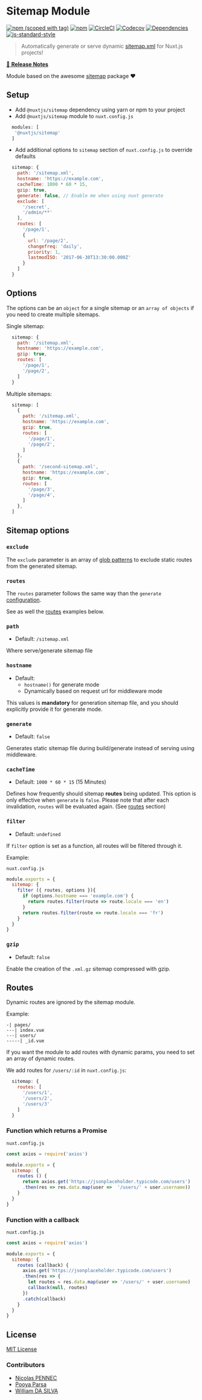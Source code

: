 # Sitemap Module
[![npm (scoped with tag)](https://img.shields.io/npm/v/@nuxtjs/sitemap/latest.svg?style=flat-square)](https://npmjs.com/package/@nuxtjs/sitemap)
[![npm](https://img.shields.io/npm/dt/@nuxtjs/sitemap.svg?style=flat-square)](https://npmjs.com/package/@nuxtjs/sitemap)
[![CircleCI](https://img.shields.io/circleci/project/github/nuxt-community/sitemap-module.svg?style=flat-square)](https://circleci.com/gh/nuxt-community/sitemap-module)
[![Codecov](https://img.shields.io/codecov/c/github/nuxt-community/sitemap-module.svg?style=flat-square)](https://codecov.io/gh/nuxt-community/sitemap-module)
[![Dependencies](https://david-dm.org/nuxt-community/sitemap-module/status.svg?style=flat-square)](https://david-dm.org/nuxt-community/sitemap-module)
[![js-standard-style](https://img.shields.io/badge/code_style-standard-brightgreen.svg?style=flat-square)](http://standardjs.com)

> Automatically generate or serve dynamic [sitemap.xml](https://www.sitemaps.org/protocol.html) for Nuxt.js projects!

[📖 **Release Notes**](./CHANGELOG.md)

Module based on the awesome [sitemap](https://github.com/ekalinin/sitemap.js) package ❤️

## Setup
- Add `@nuxtjs/sitemap` dependency using yarn or npm to your project
- Add `@nuxtjs/sitemap` module to `nuxt.config.js`
```js
  modules: [
   '@nuxtjs/sitemap'
  ]
````
- Add additional options to `sitemap` section of `nuxt.config.js` to override defaults
```js
  sitemap: {
    path: '/sitemap.xml',
    hostname: 'https://example.com',
    cacheTime: 1000 * 60 * 15,
    gzip: true,
    generate: false, // Enable me when using nuxt generate
    exclude: [
      '/secret',
      '/admin/**'
    ],
    routes: [
      '/page/1',
      {
        url: '/page/2',
        changefreq: 'daily',
        priority: 1,
        lastmodISO: '2017-06-30T13:30:00.000Z'
      }
    ]
  }
```

## Options

The options can be an `object` for a single sitemap or an `array of objects` if you need to create multiple sitemaps.

Single sitemap:
```js
  sitemap: {
    path: '/sitemap.xml',
    hostname: 'https://example.com',
    gzip: true,
    routes: [
      '/page/1',
      '/page/2',
    ]
  }
```

Multiple sitemaps:
```js
  sitemap: [
    {
      path: '/sitemap.xml',
      hostname: 'https://example.com',
      gzip: true,
      routes: [
        '/page/1',
        '/page/2',
      ]
    },
    {
      path: '/second-sitemap.xml',
      hostname: 'https://example.com',
      gzip: true,
      routes: [
        '/page/3',
        '/page/4',
      ]
    },
  ]
```

## Sitemap options

### `exclude`
The `exclude` parameter is an array of [glob patterns](https://github.com/isaacs/minimatch#features) to exclude static routes from the generated sitemap.

### `routes`
The `routes` parameter follows the same way than the `generate` [configuration](https://nuxtjs.org/api/configuration-generate).
   
See as well the [routes](#routes-1) examples below.

### `path`
- Default: `/sitemap.xml`

Where serve/generate sitemap file

### `hostname`
- Default: 
  - `hostname()` for generate mode
  - Dynamically based on request url for middleware mode

This values is **mandatory** for generation sitemap file, and you should explicitly provide it for generate mode.

### `generate`
- Default: `false`

Generates static sitemap file during build/generate instead of serving using middleware.

### `cacheTime`
- Default: `1000 * 60 * 15` (15 Minutes)

Defines how frequently should sitemap **routes** being updated.
This option is only effective when `generate` is `false`.
Please note that after each invalidation, `routes` will be evaluated again. (See [routes](#routes-1) section)

### `filter`
- Default: `undefined`

If `filter` option is set as a function,  all routes will be filtered through it.

Example:

`nuxt.config.js`
```js
module.exports = {
  sitemap: {
    filter ({ routes, options }){
      if (options.hostname === 'example.com') {
        return routes.filter(route => route.locale === 'en')
      }
      return routes.filter(route => route.locale === 'fr')
    }
  }
}
```

### `gzip`
- Default: `false`

Enable the creation of the `.xml.gz` sitemap compressed with gzip.

## Routes

Dynamic routes are ignored by the sitemap module.

Example:

```
-| pages/
---| index.vue
---| users/
-----| _id.vue
```

If you want the module to add routes with dynamic params, you need to set an array of dynamic routes.

We add routes for `/users/:id` in `nuxt.config.js`:

```js
  sitemap: {
    routes: [
      '/users/1',
      '/users/2',
      '/users/3'
    ]
  }
```

### Function which returns a Promise

`nuxt.config.js`
```js
const axios = require('axios')

module.exports = {
  sitemap: {
    routes () {
      return axios.get('https://jsonplaceholder.typicode.com/users')
      .then(res => res.data.map(user =>  '/users/' + user.username))
    }
  }
}
```

### Function with a callback

`nuxt.config.js`
```js
const axios = require('axios')

module.exports = {
  sitemap: {
    routes (callback) {
      axios.get('https://jsonplaceholder.typicode.com/users')
      .then(res => {
        let routes = res.data.map(user => '/users/' + user.username)
        callback(null, routes)
      })
      .catch(callback)
    }
  }
}
```

## License

[MIT License](./LICENSE)

### Contributors
- [Nicolas PENNEC](https://github.com/NicoPennec)
- [Pooya Parsa](https://github.com/pi0)
- [William DA SILVA](https://github.com/WilliamDASILVA)
